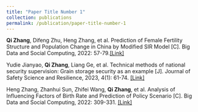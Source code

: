 ```yaml
---
title: "Paper Title Number 1"
collection: publications
permalink: /publication/paper-title-number-1
---
```


**Qi Zhang**, Difeng Zhu, Heng Zhang, et al. Prediction of Female Fertility Structure and Population Change in China by Modified SIR Model [C]. Big Data and Social Computing, 2022: 57-79.[[Link]](https://link.springer.com/chapter/10.1007/978-981-19-7532-5_4)

Yudie Jianyao, **Qi Zhang**, Liang Ge, et al. Technical methods of national security supervision: Grain storage security as an example [J]. Journal of Safety Science and Resilience, 2023, 4(1): 61-74. [[Link]](https://www.sciencedirect.com/science/article/pii/S2666449622000500)

Heng Zhang, Zhanhui Sun, Zhifei Wang, **Qi Zhang**, et al. Analysis of Influencing Factors of Birth Rate and Prediction of Policy Scenario [C]. Big Data and Social Computing, 2022: 309-331. [[Link]](https://link.springer.com/chapter/10.1007/978-981-19-7532-5_20)
